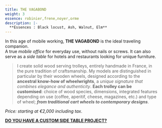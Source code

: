 ```yaml
---
title: THE VAGABOND
weight: 3
essence: robinier,frene,noyer,orme
description: |-
  **Essences : Black locust, Ash, Walnut, Elm**
---
```


In this age of mobile working, **THE VAGABOND** is the ideal traveling companion.
<br/> A true *mobile office* for everyday use, without nails or screws. 
It can also serve as a *side table* for hotels and restaurants looking for unique furniture.

> I create solid wood serving trolleys, entirely handmade in France, in the pure tradition of craftsmanship.
> My models are distinguished in particular by their wooden wheels, designed according to the **ancestral know-how of wheelwrights**, a *unique signature that combines elegance and authenticity*.
> **Each trolley can be customised**: choice of wood species, dimensions, integrated features depending on use (coffee, aperitif, cheese, magazines, etc.) and type of wheel; ***from traditional cart wheels to contemporary designs***.

*Price: starting at €2,000 including tax*.

**[DO YOU HAVE A CUSTOM SIDE TABLE PROJECT?](https://f1fd647b.sibforms.com/serve/MUIFAFzpj2nLgWJuoyjsLpG4pv15wCHqoF8-GE3VlAdmPwG_xKj-AzIvHo-muJifPm_z8bqlaLvScd8vBSdmTLCjj8hNItw50-PGIVIutF7XVOzSpdxZ-Bvdm9AM7aQa05kvz91uG22vZYrbDPR7OmmMpIDk1AOzjwG7dArs1iadDr6ge79KsUsXmW9eJeA24hLuKrfaz2j4s9a)**
